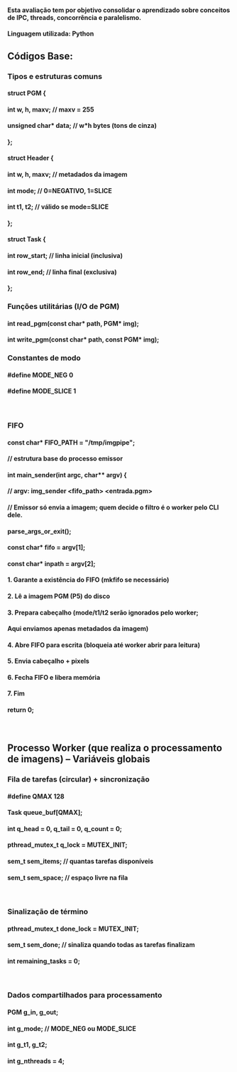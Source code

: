 #### Esta avaliação tem por objetivo consolidar o aprendizado sobre conceitos de IPC, threads, concorrência e paralelismo.
#### Linguagem utilizada: Python

## Códigos Base:
### Tipos e estruturas comuns
#### struct PGM {
####  int w, h, maxv; // maxv = 255
####  unsigned char* data; // w*h bytes (tons de cinza)
#### };

#### struct Header {
####  int w, h, maxv; // metadados da imagem
####  int mode; // 0=NEGATIVO, 1=SLICE
####  int t1, t2; // válido se mode=SLICE
#### };

#### struct Task {
####  int row_start; // linha inicial (inclusiva)
####  int row_end; // linha final (exclusiva)
#### };

### Funções utilitárias (I/O de PGM) 
#### int read_pgm(const char* path, PGM* img);
#### int write_pgm(const char* path, const PGM* img);

### Constantes de modo 
#### #define MODE_NEG 0
#### #define MODE_SLICE 1

<br>

### FIFO 
#### const char* FIFO_PATH = "/tmp/imgpipe";

#### // estrutura base do processo emissor
#### int main_sender(int argc, char** argv) {
####  // argv: img_sender <fifo_path> <entrada.pgm>
####  // Emissor só envia a imagem; quem decide o filtro é o worker pelo CLI dele.
####  parse_args_or_exit();
####  const char* fifo = argv[1];
####  const char* inpath = argv[2];

####  1. Garante a existência do FIFO (mkfifo se necessário)
#### 
####  2. Lê a imagem PGM (P5) do disco
#### 
####  3. Prepara cabeçalho (mode/t1/t2 serão ignorados pelo worker;
####  Aqui enviamos apenas metadados da imagem)

####  4. Abre FIFO para escrita (bloqueia até worker abrir para leitura)
#### 
####  5. Envia cabeçalho + pixels
#### 
####  6. Fecha FIFO e libera memória

####  7. Fim
####  return 0;

<br>

## Processo Worker (que realiza o processamento de imagens) – Variáveis globais
###  Fila de tarefas (circular) + sincronização
#### #define QMAX 128
#### Task queue_buf[QMAX];
#### int q_head = 0, q_tail = 0, q_count = 0;

#### pthread_mutex_t q_lock = MUTEX_INIT;
#### sem_t sem_items; // quantas tarefas disponíveis
#### sem_t sem_space; // espaço livre na fila

<br>

###  Sinalização de término
#### pthread_mutex_t done_lock = MUTEX_INIT;
#### sem_t sem_done; // sinaliza quando todas as tarefas finalizam
#### int remaining_tasks = 0;

<br>

###  Dados compartilhados para processamento
#### PGM g_in, g_out;
#### int g_mode; // MODE_NEG ou MODE_SLICE
#### int g_t1, g_t2;
#### int g_nthreads = 4;